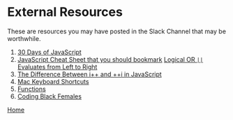 # External Resources

These are resources you may have posted in the Slack Channel that may be worthwhile.

1. [30 Days of JavaScript](https://github.com/Asabeneh/30-Days-Of-JavaScript)
1. [JavaScript Cheat Sheet that you should bookmark](https://dev.to/j471n/javascript-cheat-sheet-you-needed-2id) 
[Logical OR `||` Evaluates from Left to Right](https://developer.mozilla.org/en-US/docs/Web/JavaScript/Reference/Operators/Logical_OR)
1. [The Difference Between i++ and ++i in JavaScript](https://javascript.plainenglish.io/the-difference-between-i-and-i-in-javascript-8ac109e84741)
1. [Mac Keyboard Shortcuts](https://support.apple.com/en-us/HT201236)
1. [Functions](https://www.programiz.com/javascript/function)
1. [Coding Black Females](https://codingblackfemales.com/programmes?p=programmes.html?p=cbfmentorshipmentee)

[Home][def]

[def]: README.md
